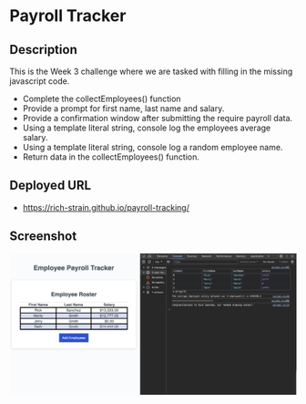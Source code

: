 # Payroll Tracker

## Description

This is the Week 3 challenge where we are tasked with filling in the missing javascript code.

- Complete the collectEmployees() function
- Provide a prompt for first name, last name and salary.
- Provide a confirmation window after submitting the require payroll data.
- Using a template literal string, console log the employees average salary.
- Using a template literal string, console log a random employee name.
- Return data in the collectEmployees() function.

## Deployed URL

- https://rich-strain.github.io/payroll-tracking/

## Screenshot

![Portfolio Homepage](./assets/images/screenshot.png)
